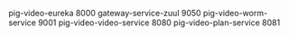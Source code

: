 pig-video-eureka        8000
gateway-service-zuul    9050
pig-video-worm-service  9001
pig-video-video-service 8080
pig-video-plan-service  8081